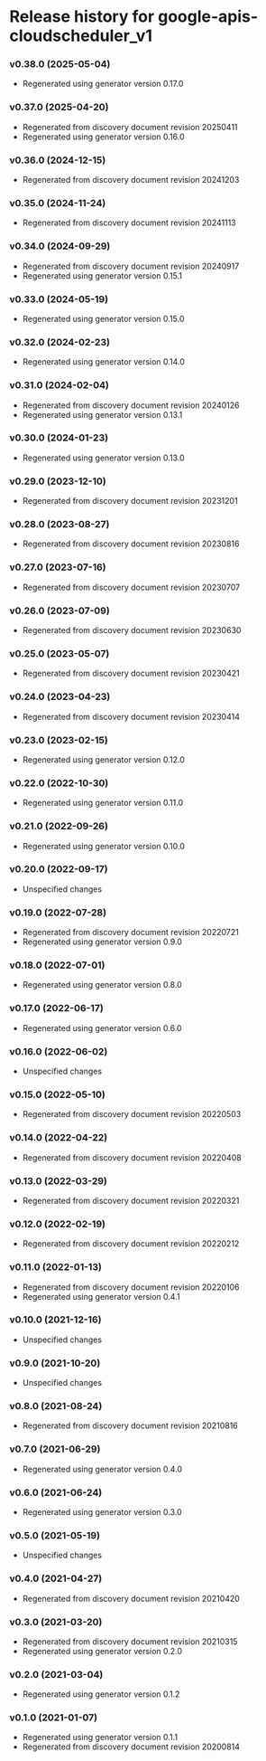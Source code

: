 # Release history for google-apis-cloudscheduler_v1

### v0.38.0 (2025-05-04)

* Regenerated using generator version 0.17.0

### v0.37.0 (2025-04-20)

* Regenerated from discovery document revision 20250411
* Regenerated using generator version 0.16.0

### v0.36.0 (2024-12-15)

* Regenerated from discovery document revision 20241203

### v0.35.0 (2024-11-24)

* Regenerated from discovery document revision 20241113

### v0.34.0 (2024-09-29)

* Regenerated from discovery document revision 20240917
* Regenerated using generator version 0.15.1

### v0.33.0 (2024-05-19)

* Regenerated using generator version 0.15.0

### v0.32.0 (2024-02-23)

* Regenerated using generator version 0.14.0

### v0.31.0 (2024-02-04)

* Regenerated from discovery document revision 20240126
* Regenerated using generator version 0.13.1

### v0.30.0 (2024-01-23)

* Regenerated using generator version 0.13.0

### v0.29.0 (2023-12-10)

* Regenerated from discovery document revision 20231201

### v0.28.0 (2023-08-27)

* Regenerated from discovery document revision 20230816

### v0.27.0 (2023-07-16)

* Regenerated from discovery document revision 20230707

### v0.26.0 (2023-07-09)

* Regenerated from discovery document revision 20230630

### v0.25.0 (2023-05-07)

* Regenerated from discovery document revision 20230421

### v0.24.0 (2023-04-23)

* Regenerated from discovery document revision 20230414

### v0.23.0 (2023-02-15)

* Regenerated using generator version 0.12.0

### v0.22.0 (2022-10-30)

* Regenerated using generator version 0.11.0

### v0.21.0 (2022-09-26)

* Regenerated using generator version 0.10.0

### v0.20.0 (2022-09-17)

* Unspecified changes

### v0.19.0 (2022-07-28)

* Regenerated from discovery document revision 20220721
* Regenerated using generator version 0.9.0

### v0.18.0 (2022-07-01)

* Regenerated using generator version 0.8.0

### v0.17.0 (2022-06-17)

* Regenerated using generator version 0.6.0

### v0.16.0 (2022-06-02)

* Unspecified changes

### v0.15.0 (2022-05-10)

* Regenerated from discovery document revision 20220503

### v0.14.0 (2022-04-22)

* Regenerated from discovery document revision 20220408

### v0.13.0 (2022-03-29)

* Regenerated from discovery document revision 20220321

### v0.12.0 (2022-02-19)

* Regenerated from discovery document revision 20220212

### v0.11.0 (2022-01-13)

* Regenerated from discovery document revision 20220106
* Regenerated using generator version 0.4.1

### v0.10.0 (2021-12-16)

* Unspecified changes

### v0.9.0 (2021-10-20)

* Unspecified changes

### v0.8.0 (2021-08-24)

* Regenerated from discovery document revision 20210816

### v0.7.0 (2021-06-29)

* Regenerated using generator version 0.4.0

### v0.6.0 (2021-06-24)

* Regenerated using generator version 0.3.0

### v0.5.0 (2021-05-19)

* Unspecified changes

### v0.4.0 (2021-04-27)

* Regenerated from discovery document revision 20210420

### v0.3.0 (2021-03-20)

* Regenerated from discovery document revision 20210315
* Regenerated using generator version 0.2.0

### v0.2.0 (2021-03-04)

* Regenerated using generator version 0.1.2

### v0.1.0 (2021-01-07)

* Regenerated using generator version 0.1.1
* Regenerated from discovery document revision 20200814

